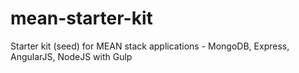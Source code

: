 # mean-starter-kit
Starter kit (seed) for MEAN stack applications - MongoDB, Express, AngularJS, NodeJS with Gulp

